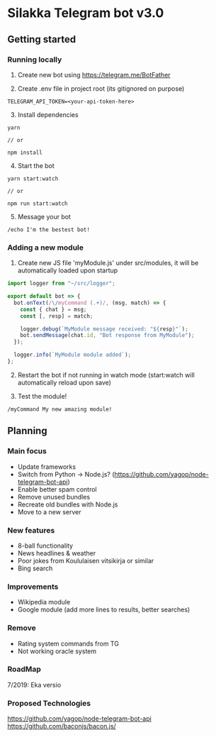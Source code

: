 # Silakka Telegram bot v3.0

## Getting started

### Running locally

1. Create new bot using https://telegram.me/BotFather

2. Create .env file in project root (its gitignored on purpose)

```
TELEGRAM_API_TOKEN=<your-api-token-here>
```

3. Install dependencies

```
yarn

// or

npm install
```

4. Start the bot

```
yarn start:watch

// or

npm run start:watch
```

5. Message your bot

```
/echo I'm the bestest bot!
```

### Adding a new module

1. Create new JS file 'myModule.js' under src/modules, it will be automatically loaded upon startup

```javascript
import logger from "~/src/logger";

export default bot => {
  bot.onText(/\/myCommand (.+)/, (msg, match) => {
    const { chat } = msg;
    const [, resp] = match;

    logger.debug(`MyModule message received: "${resp}"`);
    bot.sendMessage(chat.id, "Bot response from MyModule");
  });

  logger.info(`MyModule module added`);
};
```

2. Restart the bot if not running in watch mode (start:watch will automatically reload upon save)

3. Test the module!

```
/myCommand My new amazing module!
```

## Planning

### Main focus

- Update frameworks
- Switch from Python -> Node.js? (https://github.com/yagop/node-telegram-bot-api)
- Enable better spam control
- Remove unused bundles
- Recreate old bundles with Node.js
- Move to a new server

### New features

- 8-ball functionality
- News headlines & weather
- Poor jokes from Koululaisen vitsikirja or similar
- Bing search

### Improvements

- Wikipedia module
- Google module (add more lines to results, better searches)

### Remove

- Rating system commands from TG
- Not working oracle system

### RoadMap

7/2019: Eka versio

### Proposed Technologies

https://github.com/yagop/node-telegram-bot-api
https://github.com/baconjs/bacon.js/
